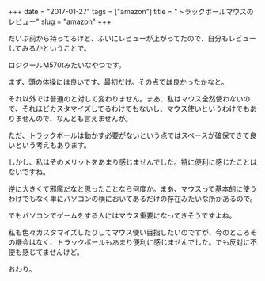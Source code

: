 +++
date = "2017-01-27"
tags = ["amazon"]
title = "トラックボールマウスのレビュー"
slug = "amazon"
+++

だいぶ前から持ってるけど、ふいにレビューが上がってたので、自分もレビューしてみるかということで。

ロジクールM570tみたいなやつです。

まず、頭の体操には良いです、最初だけ。その点では良かったかなと。

それ以外では普通のと対して変わりません。まあ、私はマウス全然使わないので、それほどカスタマイズしてるわけでもないし、マウス使いというわけでもありませんので、なんとも言えませんが。

ただ、トラックボールは動かす必要がないという点ではスペースが確保できて良いという考えもあります。

しかし、私はそのメリットをあまり感じませんでした。特に便利に感じたことはないですね。

逆に大きくて邪魔だなと思ったことなら何度か。まあ、マウスって基本的に使うわけでもなく単にパソコンの横においてあるだけの存在みたいな所があるので。

でもパソコンでゲームをする人にはマウス重要になってきそうですよね。

私も色々カスタマイズしたりしてマウス使い目指したいのですが、今のところその機会はなく、トラックボールもあまり便利に感じませんでした。でも反対に不便も感じてませんけど。

おわり。
	  
